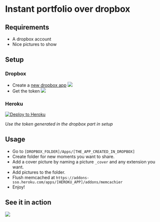 # Instant portfolio over dropbox

## Requirements

- A dropbox account
- Nice pictures to show

## Setup

### Dropbox

- Create a [new dropbox app][1]
![](http://cl.ly/image/3y1x0x1T1S3R/Screen%20Shot%202014-09-11%20at%209.12.31%20AM.png)
- Get the token
![](http://cl.ly/image/01461w1z1K37/Artboard.png)

### Heroku
[![Deploy to Heroku](https://www.herokucdn.com/deploy/button.png)](https://heroku.com/deploy)

*Use the token generated in the dropbox part in setup*

## Usage

- Go to `[DROPBOX_FOLDER]/Apps/[THE_APP_CREATED_IN_DROPBOX]`
- Create folder for new moments you want to share.
- Add a cover picture by naming a picture `_cover` and any extension you want.
- Add pictures to the folder.
- Flush memcached at `https://addons-sso.heroku.com/apps/[HEROKU_APP]/addons/memcachier`
- Enjoy!

## See it in action

[![](http://cl.ly/image/013226172504/Screen%20Shot%202014-09-11%20at%209.58.49%20AM.png)](https://moments.yannick.io)


[1]: https://www.dropbox.com/developers/apps/create
